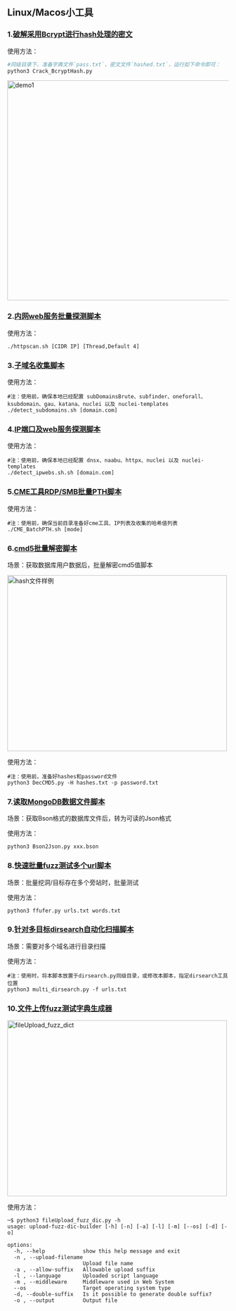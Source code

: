 ## Linux/Macos小工具
### 1.[破解采用Bcrypt进行hash处理的密文](https://github.com/zha0gongz1/Tools/blob/main/Linux/Crack_BcryptHash.py)

使用方法：

``` python
#同级目录下，准备字典文件`pass.txt`、密文文件`hashed.txt`，运行如下命令即可：
python3 Crack_BcryptHash.py
```

<div align=left><img width="600" height="500" src="https://github.com/zha0gongz1/Tools/blob/main/Linux/Img/1.jpg" alt="demo1"/></div>

### 2.[内网web服务批量探测脚本](https://github.com/zha0gongz1/Tools/blob/main/Linux/httpscan.sh)

使用方法：

``` shell
./httpscan.sh [CIDR IP] [Thread,Default 4]
```



### 3.[子域名收集脚本](https://github.com/zha0gongz1/Tools/blob/main/Linux/.sh)

使用方法：

``` shell
#注：使用前，确保本地已经配置 subDomainsBrute、subfinder、oneforall、ksubdomain、gau、katana、nuclei 以及 nuclei-templates
./detect_subdomains.sh [domain.com]
```

### 4.[IP端口及web服务探测脚本](https://github.com/zha0gongz1/Tools/blob/main/Linux/detect_ipwebs.sh)

使用方法：

``` shell
#注：使用前，确保本地已经配置 dnsx、naabu、httpx、nuclei 以及 nuclei-templates
./detect_ipwebs.sh.sh [domain.com]
```

### 5.[CME工具RDP/SMB批量PTH脚本](https://github.com/zha0gongz1/Tools/blob/main/Linux/CME_BatchPTH.sh)

使用方法：

``` shell
#注：使用前，确保当前目录准备好cme工具、IP列表及收集的哈希值列表
./CME_BatchPTH.sh [mode]
```

### 6.[cmd5批量解密脚本](https://github.com/zha0gongz1/Tools/blob/main/Linux/DecCMD5.py)

场景：获取数据库用户数据后，批量解密cmd5值脚本

<div align=left><img width="500" height="400" src="https://github.com/zha0gongz1/Tools/blob/main/Linux/Img/hashes.jpg?raw=true" alt="hash文件样例"/></div>

使用方法：

``` shell
#注：使用前，准备好hashes和password文件
python3 DecCMD5.py -H hashes.txt -p password.txt
```
### 7.[读取MongoDB数据文件脚本](https://github.com/zha0gongz1/Tools/blob/main/Linux/Bson2Json.py)

场景：获取Bson格式的数据库文件后，转为可读的Json格式

使用方法：

``` shell
python3 Bson2Json.py xxx.bson
```

### 8.[快速批量fuzz测试多个url脚本](https://github.com/zha0gongz1/Tools/blob/main/Linux/ffufer.py)

场景：批量挖洞/目标存在多个旁站时，批量测试

使用方法：

``` shell
python3 ffufer.py urls.txt words.txt 
```

### 9.[针对多目标dirsearch自动化扫描脚本](https://github.com/zha0gongz1/Tools/blob/main/Linux/multi_dirsearch.py)

场景：需要对多个域名进行目录扫描

使用方法：

``` shell
#注：使用时，将本脚本放置于dirsearch.py同级目录，或修改本脚本，指定dirsearch工具位置
python3 multi_dirsearch.py -f urls.txt 
```

### 10.[文件上传fuzz测试字典生成器](https://github.com/zha0gongz1/Tools/blob/main/Linux/fileUpload_fuzz_dic.py)

<div align=left><img width="500" height="400" src="https://raw.githubusercontent.com/zha0gongz1/Tools/main/Linux/Img/fileUpload_fuzz_dict.jpg" alt="fileUpload_fuzz_dict"/></div>

使用方法：

``` shell
─$ python3 fileUpload_fuzz_dic.py -h                   
usage: upload-fuzz-dic-builder [-h] [-n] [-a] [-l] [-m] [--os] [-d] [-o]

options:
  -h, --help            show this help message and exit
  -n , --upload-filename 
                        Upload file name
  -a , --allow-suffix   Allowable upload suffix
  -l , --language       Uploaded script language
  -m , --middleware     Middleware used in Web System
  --os                  Target operating system type
  -d, --double-suffix   Is it possible to generate double suffix?
  -o , --output         Output file
```
